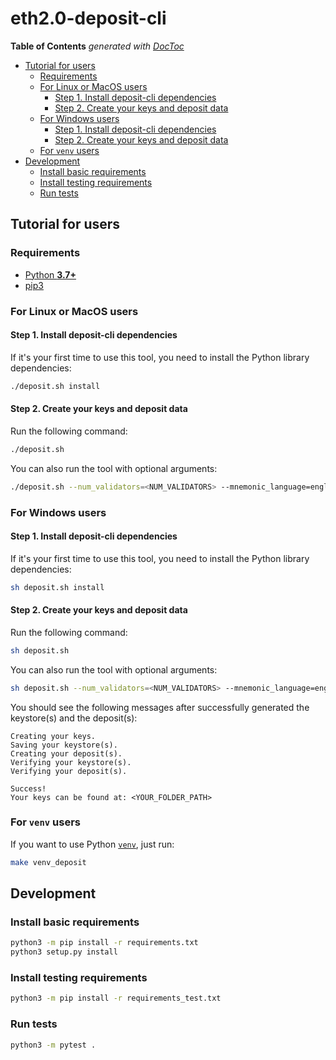 # eth2.0-deposit-cli

<!-- START doctoc generated TOC please keep comment here to allow auto update -->
<!-- DON'T EDIT THIS SECTION, INSTEAD RE-RUN doctoc TO UPDATE -->
**Table of Contents**  *generated with [DocToc](https://github.com/thlorenz/doctoc)*

- [Tutorial for users](#tutorial-for-users)
  - [Requirements](#requirements)
  - [For Linux or MacOS users](#for-linux-or-macos-users)
    - [Step 1. Install deposit-cli dependencies](#step-1-install-deposit-cli-dependencies)
    - [Step 2. Create your keys and deposit data](#step-2-create-your-keys-and-deposit-data)
  - [For Windows users](#for-windows-users)
    - [Step 1. Install deposit-cli dependencies](#step-1-install-deposit-cli-dependencies-1)
    - [Step 2. Create your keys and deposit data](#step-2-create-your-keys-and-deposit-data-1)
  - [For `venv` users](#for-venv-users)
- [Development](#development)
  - [Install basic requirements](#install-basic-requirements)
  - [Install testing requirements](#install-testing-requirements)
  - [Run tests](#run-tests)

<!-- END doctoc generated TOC please keep comment here to allow auto update -->

## Tutorial for users

### Requirements

- [Python **3.7+**](https://www.python.org/about/gettingstarted/)
- [pip3](https://pip.pypa.io/en/stable/installing/)

### For Linux or MacOS users

#### Step 1. Install deposit-cli dependencies

If it's your first time to use this tool, you need to install the Python library dependencies:

```sh
./deposit.sh install
```

#### Step 2. Create your keys and deposit data

Run the following command:

```sh
./deposit.sh
```

You can also run the tool with optional arguments:

```sh
./deposit.sh --num_validators=<NUM_VALIDATORS> --mnemonic_language=english --password=<YOUR_PASSWORD> --folder=<YOUR_FOLDER_PATH>
```

### For Windows users

#### Step 1. Install deposit-cli dependencies

If it's your first time to use this tool, you need to install the Python library dependencies:

```sh
sh deposit.sh install
```

#### Step 2. Create your keys and deposit data

Run the following command:

```sh
sh deposit.sh
```

You can also run the tool with optional arguments:

```sh
sh deposit.sh --num_validators=<NUM_VALIDATORS> --mnemonic_language=english --password=<YOUR_PASSWORD> --folder=<YOUR_FOLDER_PATH>
```

You should see the following messages after successfully generated the keystore(s) and the deposit(s):

```
Creating your keys.
Saving your keystore(s).
Creating your deposit(s).
Verifying your keystore(s).
Verifying your deposit(s).

Success!
Your keys can be found at: <YOUR_FOLDER_PATH>
```

### For `venv` users

If you want to use Python [`venv`](https://docs.python.org/3.7/library/venv.html), just run:

```sh
make venv_deposit
```

## Development

### Install basic requirements

```sh
python3 -m pip install -r requirements.txt
python3 setup.py install
```

### Install testing requirements

```sh
python3 -m pip install -r requirements_test.txt
```

### Run tests

```sh
python3 -m pytest .
```
